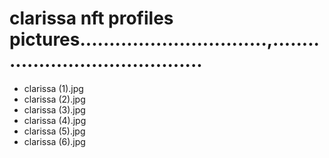 # clarissa nft profiles pictures................................,.........................................
- clarissa (1).jpg
- clarissa (2).jpg
- clarissa (3).jpg
- clarissa (4).jpg
- clarissa (5).jpg
- clarissa (6).jpg
